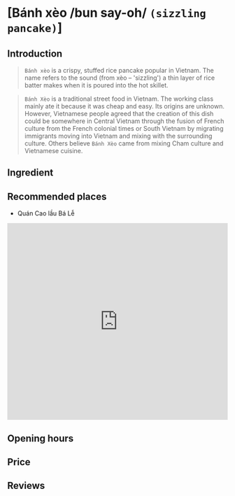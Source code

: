# [Bánh xèo /bun say-oh/ `(sizzling pancake)`]

## Introduction
> `Bánh xèo` is a crispy, stuffed rice pancake popular in Vietnam. The name refers to the sound (from xèo – 'sizzling') a thin layer of rice batter makes when it is poured into the hot skillet.

> `Bánh Xèo` is a traditional street food in Vietnam. The working class mainly ate it because it was cheap and easy. Its origins are unknown. However, Vietnamese people agreed that the creation of this dish could be somewhere in Central Vietnam through the fusion of French culture from the French colonial times or South Vietnam by migrating immigrants moving into Vietnam and mixing with the surrounding culture. Others believe `Bánh Xèo` came from mixing Cham culture and Vietnamese cuisine.

## Ingredient

## Recommended places

 - Quán Cao lầu Bá Lễ
<div class="map-container">
  <iframe src="https://www.google.com/maps/embed?pb=!1m18!1m12!1m3!1d3837.5641874119538!2d108.32683767518395!3d15.879486744489427!2m3!1f0!2f0!3f0!3m2!1i1024!2i768!4f13.1!3m3!1m2!1s0x31420f71eb624fe5%3A0x9c6b44c16d48e10d!2zUXXDoW4gQ2FvIGzhuqd1IELDoSBM4buFIC0gUXXDoW4gQ2FvIEzhuqd1IG5nb24gdOG6oWkgSOG7mWkgQW4gfCDtmLjsnbTslYgg66Gc7LusIOunm-ynkSAtIDE5NzbrhYTrj4TrtoDthLAg7ZaJ7JmU6rOg!5e0!3m2!1sen!2s!4v1688192217612!5m2!1sen!2s" width="100%" height="450" style="border:0;" allowfullscreen="" loading="lazy" referrerpolicy="no-referrer-when-downgrade"></iframe>
</div>

## Opening hours

## Price

## Reviews
